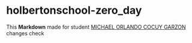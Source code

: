 # holbertonschool-zero_day

This **Markdown** made for student [MICHAEL ORLANDO COCUY GARZON](https://github.com/TzStrikerYT/holbertonschool-zero_day)
changes check
